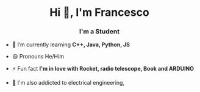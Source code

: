 <h1 align="center">Hi 👋, I'm Francesco</h1>
<h3 align="center">I'm a Student </h3>

- 🌱 I’m currently learning **C++, Java, Python, JS**

- 😃 Pronouns He/Him

- ⚡ Fun fact **I'm in love with Rocket, radio telescope, Book and ARDUINO**

- 🧰 I'm also addicted to electrical engineering,


